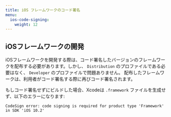 ```yaml
---
title: iOS フレームワークのコード署名
menu:
  ios-code-signing:
    weight: 12
---
```

## iOSフレームワークの開発

iOSフレームワークを開発する際は、コード署名したバージョンのフレームワークを配布する必要があります。しかし、 `Distribution` のプロファイルである必要はなく、 `Developer` のプロファイルで問題ありません。
配布したフレームワークは、利用者がコード署名する際に再びコード署名されます。

もしコード署名せずにビルドした場合、Xcodeは `.framework` ファイルを生成せず、以下のエラーになります:

    CodeSign error: code signing is required for product type 'Framework' in SDK 'iOS 10.2'
